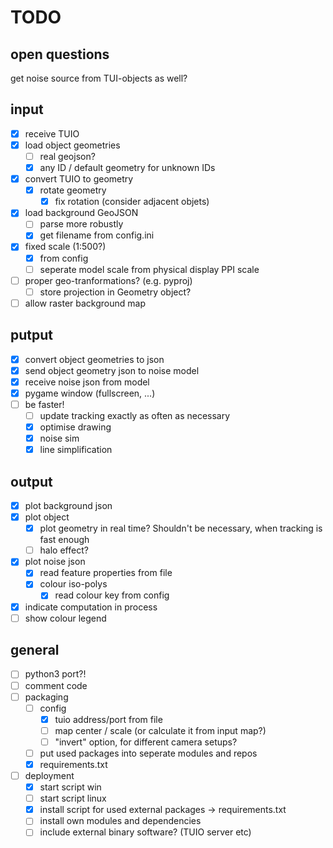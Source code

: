 # TODO

## open questions

get noise source from TUI-objects as well?


## input

- [X] receive TUIO
- [X] load object geometries
  - [ ] real geojson?
  - [X] any ID / default geometry for unknown IDs
- [X] convert TUIO to geometry
    - [X] rotate geometry
      - [X] fix rotation (consider adjacent objets)
- [X] load background GeoJSON
    - [ ] parse more robustly
    - [X] get filename from config.ini
- [X] fixed scale (1:500?)
  - [X] from config
  - [ ] seperate model scale from physical display PPI scale
- [ ] proper geo-tranformations? (e.g. pyproj)
    - [ ] store projection in Geometry object?
- [ ] allow raster background map

## putput

- [X] convert object geometries to json
- [X] send object geometry json to noise model
- [X] receive noise json from model
- [X] pygame window (fullscreen, ...)
- [ ] be faster!
  - [ ] update tracking exactly as often as necessary
  - [X] optimise drawing
  - [X] noise sim
  - [X] line simplification

## output

- [X] plot background json
- [X] plot object 
    - [X] plot geometry in real time? Shouldn't be necessary, when tracking is fast enough
    - [ ] halo effect?
- [X] plot noise json
  - [X] read feature properties from file
  - [X] colour iso-polys
    - [X] read colour key from config
- [X] indicate computation in process
- [ ] show colour legend

## general

- [ ] python3 port?!
- [ ] comment code
- [ ] packaging
    - [ ] config
        - [X] tuio address/port from file
        - [ ] map center / scale (or calculate it from input map?)
        - [ ] "invert" option, for different camera setups?
    - [ ] put used packages into seperate modules and repos
    - [X] requirements.txt
- [ ] deployment 
    - [X] start script win
    - [ ] start script linux
    - [X] install script for used external packages -> requirements.txt
    - [ ] install own modules and dependencies
    - [ ] include external binary software? (TUIO server etc)